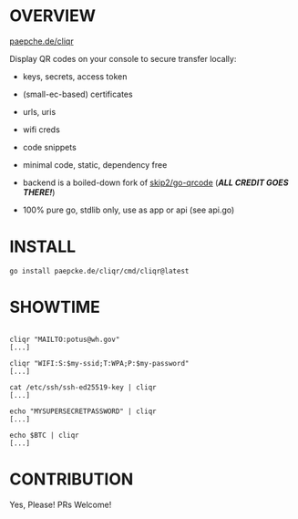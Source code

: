# OVERVIEW 

[paepche.de/cliqr](https://paepcke.de/cliqr)

Display QR codes on your console to secure transfer locally:  
 - keys, secrets, access token
 - (small-ec-based) certificates
 - urls, uris
 - wifi creds
 - code snippets

- minimal code, static, dependency free 
- backend is a boiled-down fork of [skip2/go-qrcode](https://github.com/skip2/go-qrcode) (***ALL CREDIT GOES THERE!***)
- 100% pure go, stdlib only, use as app or api (see api.go)

# INSTALL

```
go install paepcke.de/cliqr/cmd/cliqr@latest
```

# SHOWTIME 

```Shell 

cliqr "MAILTO:potus@wh.gov"
[...]

cliqr "WIFI:S:$my-ssid;T:WPA;P:$my-password"
[...]

cat /etc/ssh/ssh-ed25519-key | cliqr
[...]

echo "MYSUPERSECRETPASSWORD" | cliqr
[...]

echo $BTC | cliqr
[...]

```

# CONTRIBUTION

Yes, Please! PRs Welcome! 
